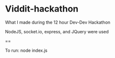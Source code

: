 Viddit-hackathon
================

What I made during the 12 hour Dev-Dev Hackathon

NodeJS, socket.io, express, and JQuery were used

==

To run: node index.js
